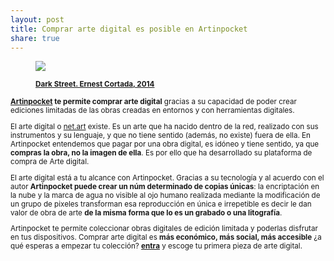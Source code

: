 ```yaml
---
layout: post
title: Comprar arte digital es posible en Artinpocket 
share: true
---
```


<figure class="text-center">
	<img src="http://www.inpocketart.com/wp-content/uploads/2014/05/dark-street-watermark.jpg">
	<figcaption>
		<p><small><strong><a href="http://www.inpocketart.com/product/dark-street-ernest-cortada-2014/">Dark Street. Ernest Cortada, 2014</a></strong></p>
	</figcaption>
</figure>

**[Artinpocket](http://www.artinpocket.cat/) te permite comprar arte digital** gracias a su capacidad de poder crear ediciones limitadas de las obras creadas en entornos y con herramientas digitales. 

El arte digital o [net.art](http://es.wikipedia.org/wiki/Net.art) existe. Es un arte que ha nacido dentro de la red, realizado con sus instrumentos y su lenguaje, y que no tiene sentido (además, no existe) fuera de ella. En Artinpocket entendemos que pagar por una obra digital, es idóneo y tiene sentido, ya que **compras la obra, no la imagen de ella**. Es por ello que ha desarrollado su plataforma de compra de Arte digital. 

El arte digital está a tu alcance con Artinpocket. Gracias a su tecnología y al acuerdo con el autor **Artinpocket puede crear un núm determinado de copias únicas**: la encriptación en la nube y la marca de agua no visible al ojo humano realizada mediante la modificación de un grupo de pixeles transforman esa reproducción en única e irrepetible es decir le dan valor de obra de arte **de la misma forma que lo es un grabado o una litografía**. 

Artinpocket te permite coleccionar obras digitales de edición limitada y poderlas disfrutar en tus dispositivos. Comprar arte digital es **más económico, más social, más accesible** ¿a qué esperas a empezar tu colección? **[entra](http://www.inpocektart.com/)** y escoge tu primera pieza de arte digital.